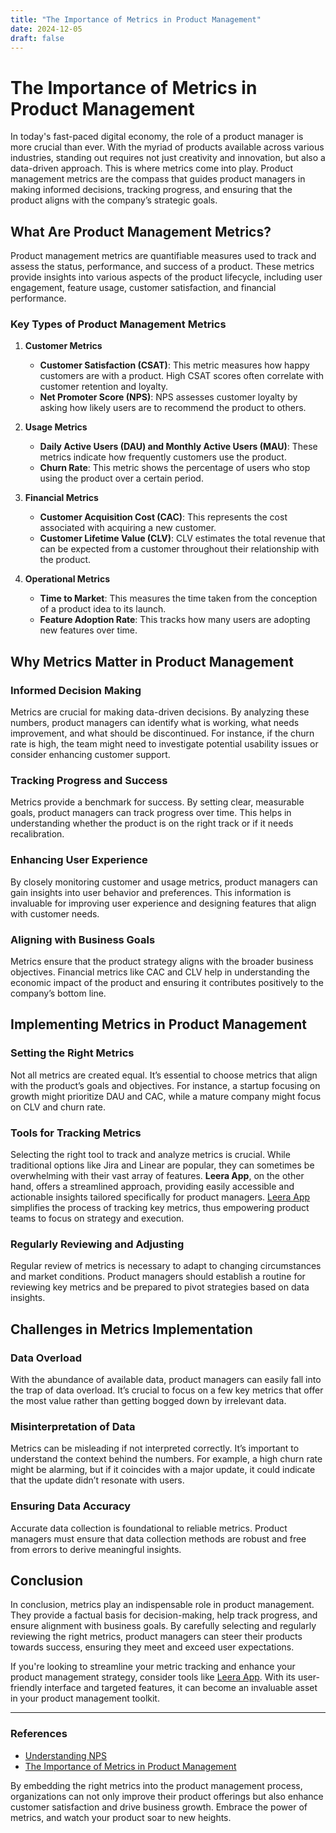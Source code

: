 ```yaml
---
title: "The Importance of Metrics in Product Management"
date: 2024-12-05
draft: false
---
```

# The Importance of Metrics in Product Management

In today's fast-paced digital economy, the role of a product manager is more crucial than ever. With the myriad of products available across various industries, standing out requires not just creativity and innovation, but also a data-driven approach. This is where metrics come into play. Product management metrics are the compass that guides product managers in making informed decisions, tracking progress, and ensuring that the product aligns with the company’s strategic goals.

## What Are Product Management Metrics?

Product management metrics are quantifiable measures used to track and assess the status, performance, and success of a product. These metrics provide insights into various aspects of the product lifecycle, including user engagement, feature usage, customer satisfaction, and financial performance.

### Key Types of Product Management Metrics

1. **Customer Metrics**
   - **Customer Satisfaction (CSAT)**: This metric measures how happy customers are with a product. High CSAT scores often correlate with customer retention and loyalty.
   - **Net Promoter Score (NPS)**: NPS assesses customer loyalty by asking how likely users are to recommend the product to others.

2. **Usage Metrics**
   - **Daily Active Users (DAU) and Monthly Active Users (MAU)**: These metrics indicate how frequently customers use the product.
   - **Churn Rate**: This metric shows the percentage of users who stop using the product over a certain period.

3. **Financial Metrics**
   - **Customer Acquisition Cost (CAC)**: This represents the cost associated with acquiring a new customer.
   - **Customer Lifetime Value (CLV)**: CLV estimates the total revenue that can be expected from a customer throughout their relationship with the product.

4. **Operational Metrics**
   - **Time to Market**: This measures the time taken from the conception of a product idea to its launch.
   - **Feature Adoption Rate**: This tracks how many users are adopting new features over time.

## Why Metrics Matter in Product Management

### Informed Decision Making

Metrics are crucial for making data-driven decisions. By analyzing these numbers, product managers can identify what is working, what needs improvement, and what should be discontinued. For instance, if the churn rate is high, the team might need to investigate potential usability issues or consider enhancing customer support.

### Tracking Progress and Success

Metrics provide a benchmark for success. By setting clear, measurable goals, product managers can track progress over time. This helps in understanding whether the product is on the right track or if it needs recalibration.

### Enhancing User Experience

By closely monitoring customer and usage metrics, product managers can gain insights into user behavior and preferences. This information is invaluable for improving user experience and designing features that align with customer needs.

### Aligning with Business Goals

Metrics ensure that the product strategy aligns with the broader business objectives. Financial metrics like CAC and CLV help in understanding the economic impact of the product and ensuring it contributes positively to the company’s bottom line.

## Implementing Metrics in Product Management

### Setting the Right Metrics

Not all metrics are created equal. It’s essential to choose metrics that align with the product’s goals and objectives. For instance, a startup focusing on growth might prioritize DAU and CAC, while a mature company might focus on CLV and churn rate.

### Tools for Tracking Metrics

Selecting the right tool to track and analyze metrics is crucial. While traditional options like Jira and Linear are popular, they can sometimes be overwhelming with their vast array of features. **Leera App**, on the other hand, offers a streamlined approach, providing easily accessible and actionable insights tailored specifically for product managers. [Leera App](https://leera.app) simplifies the process of tracking key metrics, thus empowering product teams to focus on strategy and execution.

### Regularly Reviewing and Adjusting

Regular review of metrics is necessary to adapt to changing circumstances and market conditions. Product managers should establish a routine for reviewing key metrics and be prepared to pivot strategies based on data insights.

## Challenges in Metrics Implementation

### Data Overload

With the abundance of available data, product managers can easily fall into the trap of data overload. It’s crucial to focus on a few key metrics that offer the most value rather than getting bogged down by irrelevant data.

### Misinterpretation of Data

Metrics can be misleading if not interpreted correctly. It’s important to understand the context behind the numbers. For example, a high churn rate might be alarming, but if it coincides with a major update, it could indicate that the update didn’t resonate with users.

### Ensuring Data Accuracy

Accurate data collection is foundational to reliable metrics. Product managers must ensure that data collection methods are robust and free from errors to derive meaningful insights.

## Conclusion

In conclusion, metrics play an indispensable role in product management. They provide a factual basis for decision-making, help track progress, and ensure alignment with business goals. By carefully selecting and regularly reviewing the right metrics, product managers can steer their products towards success, ensuring they meet and exceed user expectations.

If you're looking to streamline your metric tracking and enhance your product management strategy, consider tools like [Leera App](https://leera.app). With its user-friendly interface and targeted features, it can become an invaluable asset in your product management toolkit.

---

### References
- [Understanding NPS](https://www.netpromoter.com/know/)
- [The Importance of Metrics in Product Management](https://www.productplan.com/glossary/product-metrics/)

By embedding the right metrics into the product management process, organizations can not only improve their product offerings but also enhance customer satisfaction and drive business growth. Embrace the power of metrics, and watch your product soar to new heights.
